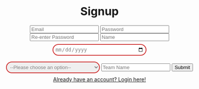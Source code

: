 <html lang="en">
  <head>
    <meta charset="UTF-8" />
    <meta http-equiv="X-UA-Compatible" content="IE=edge" />
    <meta name="viewport" content="width=device-width, initial-scale=1.0" />
    <title>Signup</title>
  </head>

  <body>
    <h1 style="text-align: center; font-size: 30px">
Signup
    </h1>
 <div style="margin: 0 auto; text-align: center">
    <input type="text" id="email" name="email" placeholder="Email">
    <input type="password" id="password" name="password" required placeholder="Password">
    <input type="password" id="passwordverf" name="passwordverf" required placeholder="Re-enter Password">
    <input type="text" id="name" name="name" placeholder="Name">
    <input type="date" id="dob" name="dob" placeholder="MM-dd-yyyy" style="width: 50%;
  padding: 5px 5px;
  margin: 8px 0;
  box-sizing: border-box;
  border: 2px solid #CD2A2A;
  border-radius: 40px;
  color: gray;">
  <select id="gender" name="gender" placeholder="Gender" style ="width: 50%;
  padding: 5px 5px;
  margin: 8px 0;
  box-sizing: border-box;
  border: 2px solid #CD2A2A;
  border-radius: 40px;
  color: gray;">
    <option value="">--Please choose an option--</option>
    <option value="Male">Male</option>
    <option value="Female">Female</option>
    <option value="Other">Nonbinary</option>
</select>
    <input type="text" id="teamName" name="teamName" placeholder="Team Name">
    <button type="submit" onclick="formSubmit()">Submit</button>
    <br>
<a href="/reunion/login">Already have an account? Login here!</a>
</div>

<script type="text/javascript">
    function formSubmit() {
        let email = document.getElementById("email").value;
        let password = document.getElementById("password").value;
        let passwordverf = document.getElementById("passwordverf").value;
        let name = document.getElementById("name").value;
        let dob = document.getElementById("dob").value;
        let gender = document.getElementById("gender").value;
        let teamName = document.getElementById("teamName").value;
        // console.log(email);

        console.log(gender);
        console.log(dob);

        if(password == passwordverf){
            var myHeaders = new Headers();
            myHeaders.append("Content-Type", "application/json");
            data = {email: email, password: password, name: name, dob: dob, gender: gender, teamName: teamName}
            var requestOptions = {
            method: 'POST',
            headers: myHeaders,
            redirect: 'manual',
            body: JSON.stringify(data)
            };
            fetch(
            `https://f1-backend.aadit.dev/api/user/newUser`,requestOptions
            )
            .then(response => response.text())
            .then(result => {
                console.log(result);
                if (result == `${email} user created successfully`) {
                window.location.href = "https://aaditgupta21.github.io/reunion/login";
                } else {
                alert("Invalid credentials");
                }
            })
            .catch(error => console.log('error', error));
        }
        else{
            alert("Passwords do not match");
        }
    }
</script>
